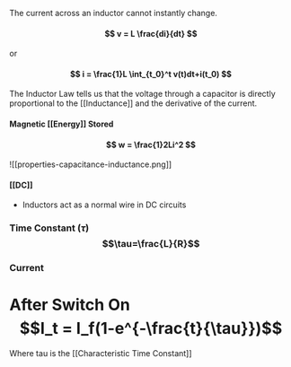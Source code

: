 The current across an inductor cannot instantly change.
#### $$ v = L \frac{di}{dt} $$
or
#### $$ i = \frac{1}L \int_{t_0}^t v(t)dt+i(t_0) $$
The Inductor Law tells us that the voltage through a capacitor is directly proportional to the [[Inductance]] and the derivative of the current.

#### Magnetic [[Energy]] Stored
#### $$ w = \frac{1}2Li^2 $$
![[properties-capacitance-inductance.png]]

#### [[DC]]
- Inductors act as a normal wire in DC circuits 

### Time Constant ($\tau$)$$\tau=\frac{L}{R}$$
### Current

# After Switch On$$I_t = I_f(1-e^{-\frac{t}{\tau}})$$
Where tau is the [[Characteristic Time Constant]]
